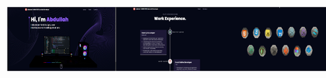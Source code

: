 <div style="display: flex; justify-content: space-around;">
    <img src="ss/1.png" alt="Screenshot" width="250" />
    <img src="ss/2.png" alt="Screenshot" width="250" />
    <img src="ss/3.png" alt="Screenshot" width="250" />
    <img src="ss/4.png" alt="Screenshot" width="250" />
    <img src="ss/5.png" alt="Screenshot" width="250" />
   <img src="ss/6.png" alt="Screenshot" width="250" />

</div>
